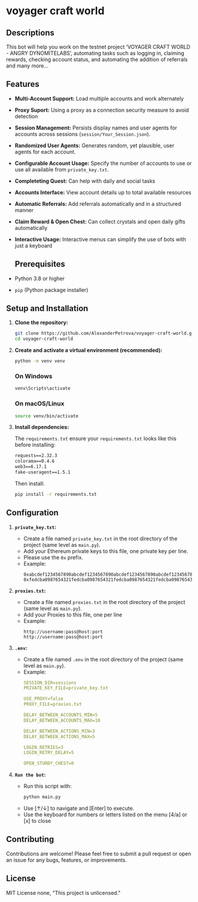 # voyager craft world

## Descriptions
This bot will help you work on the testnet project ‘VOYAGER CRAFT WORLD - ANGRY DYNOMITELABS’, automating tasks such as logging in, claiming rewards, checking account status, and automating the addition of referrals and many more...

## Features
* **Multi-Account Support:** Load multiple accounts and work alternately
* **Proxy Suport:** Using a proxy as a connection security measure to avoid detection
* **Session Management:** Persists display names and user agents for accounts across sessions (`session/Your_Session.json`).
* **Randomized User Agents:** Generates random, yet plausible, user agents for each account.
* **Configurable Account Usage:** Specify the number of accounts to use or use all available from `private_key.txt`.
* **Completeting Quest:** Can help with daily and social tasks
* **Accounts Interface:** View account details up to total available resources
* **Automatic Referrals:** Add referrals automatically and in a structured manner
* **Claim Reward & Open Chest:** Can collect crystals and open daily gifts automatically
* **Interactive Usage:** Interactive menus can simplify the use of bots with just a keyboard

  ## Prerequisites

* Python 3.8 or higher
* `pip` (Python package installer)

## Setup and Installation

1.  **Clone the repository:**
    ```bash
    git clone https://github.com/AlexanderPetrova/voyager-craft-world.git
    cd voyager-craft-world
    ```

2.  **Create and activate a virtual environment (recommended):**
    ```bash
    python -m venv venv
     ```
    ### On Windows
    ```bash
    venv\Scripts\activate
    ```
    ### On macOS/Linux
    ```bash
    source venv/bin/activate
    ```

4.  **Install dependencies:**

    The `requirements.txt` ensure your `requirements.txt` looks like this before installing:
    ```txt
    requests==2.32.3
    colorama==0.4.6
    web3==6.17.1
    fake-useragent==1.5.1
    ```
    Then install:
    ```bash
    pip install -r requirements.txt
    ```

## Configuration

1.  **`private_key.txt`:**
    * Create a file named `private_key.txt` in the root directory of the project (same level as `main.py`).
    * Add your Ethereum private keys to this file, one private key per line.
    * Please use the `0x` prefix.
    * Example:
        ```
        0xabcdef1234567890abcdef1234567890abcdef1234567890abcdef1234567890
        0xfedcba0987654321fedcba0987654321fedcba0987654321fedcba0987654321
        ```
        
2.  **`proxies.txt`:**
    * Create a file named `proxies.txt` in the root directory of the project (same level as `main.py`).
    * Add your Proxies to this file, one per line
    * Example:
        ```
        http://username:pass@host:port
        http://username:pass@host:port
        ```

3.  **`.env`:**
    * Create a file named `.env` in the root directory of the project (same level as `main.py`).
    * Example:
        ```yaml
        SESSION_DIR=sessions
        PRIVATE_KEY_FILE=private_key.txt
        
        USE_PROXY=false
        PROXY_FILE=proxies.txt
        
        DELAY_BETWEEN_ACCOUNTS_MIN=5
        DELAY_BETWEEN_ACCOUNTS_MAX=10
        
        DELAY_BETWEEN_ACTIONS_MIN=3
        DELAY_BETWEEN_ACTIONS_MAX=5
        
        LOGIN_RETRIES=3
        LOGIN_RETRY_DELAY=5
        
        OPEN_STURDY_CHEST=0
        ```

4.  **`Run the bot`:**
    * Run this script with:
        ```Bash
        python main.py
        ```
    * Use [↑/↓] to navigate and [Enter] to execute.
    * Use the keyboard for numbers or letters listed on the menu [4/a] or [x] to close

## Contributing
Contributions are welcome! Please feel free to submit a pull request or open an issue for any bugs, features, or improvements.

## License
MIT License none, "This project is unlicensed."
